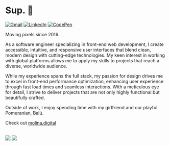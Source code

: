 # Sup. 🫡

[![Gmail](https://img.shields.io/badge/Gmail-D14836?style=for-the-badge&logo=gmail&logoColor=white)](mailto:molinamw@gmail.com)
[![LinkedIn](https://img.shields.io/badge/linkedin-%230077B5.svg?style=for-the-badge&logo=linkedin&logoColor=white)](https://www.linkedin.com/in/josmolmor/)
[![CodePen](https://img.shields.io/badge/Codepen-000000?style=for-the-badge&logo=codepen&logoColor=white)](https://codepen.io/jmmolina)
<br />

Moving pixels since 2016.

As a software engineer specializing in front-end web development, I create accessible, intuitive, and responsive user interfaces that blend clean, modern design with cutting-edge technologies. 
My keen interest in working with global platforms allows me to apply my skills to projects that reach a diverse, worldwide audience.

While my experience spans the full stack, my passion for design drives me to excel in front-end performance optimization, enhancing user experience through fast load times and seamless interactions. With a meticulous eye for detail, I strive to deliver projects that are not only highly functional but beautifully crafted.

Outside of work, I enjoy spending time with my girlfriend and our playful Pomeranian, Balú.

Check out [molina.digital](https://molina.digital)

<br/>
<picture>
  <source
    srcset="https://github-readme-stats-jose-m-molinas-projects.vercel.app/api?username=josmolmor&theme=dark"
    media="(prefers-color-scheme: dark)"
  />
  <source
    srcset="https://github-readme-stats-jose-m-molinas-projects.vercel.app/api?username=josmolmor"
    media="(prefers-color-scheme: light), (prefers-color-scheme: no-preference)"
  />
  <img src="https://github-readme-stats-jose-m-molinas-projects.vercel.app/api?username=josmolmor&theme=dark" />
</picture>

<picture>
  <source
    srcset="https://github-readme-stats-jose-m-molinas-projects.vercel.app/api/top-langs?username=josmolmor&layout=compact&langs_count=4&card_width=320&theme=dark"
    media="(prefers-color-scheme: dark)"
  />
  <source
    srcset="https://github-readme-stats-jose-m-molinas-projects.vercel.app/api/top-langs?username=josmolmor&layout=compact&langs_count=4&card_width=320"
    media="(prefers-color-scheme: light), (prefers-color-scheme: no-preference)"
  />
  <img src="https://github-readme-stats-jose-m-molinas-projects.vercel.app/api/top-langs?username=josmolmor&layout=compact&langs_count=4&card_width=320" />
</picture>
